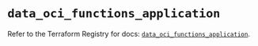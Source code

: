 # `data_oci_functions_application`

Refer to the Terraform Registry for docs: [`data_oci_functions_application`](https://registry.terraform.io/providers/oracle/oci/6.18.0/docs/data-sources/functions_application).
